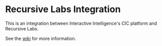 Recursive Labs Integration
==============

This is an integration between Interactive Intelligence's CIC platform and Recursive Labs.

See the [wiki](https://github.com/InteractiveIntelligence/RecursiveLabsIntegration/wiki) for more information.
